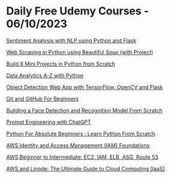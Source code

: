 # Daily Free Udemy Courses - 06/10/2023

[Sentiment Analysis with NLP using Python and Flask](https://www.udemy.com/course/sentiment-analysis-with-nlp-using-python-flask/?couponCode=EAFC5DC174493A6C214D)
[Web Scraping in Python using Beautiful Soup (with Project)](https://www.udemy.com/course/web-scraping-in-python-using-beautiful-soup-with-projects/?couponCode=61E97B828FE7BC833912)
[Build 8 Mini Projects in Python from Scratch](https://www.udemy.com/course/build-8-mini-projects-in-python-from-scratch/?couponCode=C4C7196D7484492AFD6D)
[Data Analytics A-Z with Python](https://www.udemy.com/course/dataanalyticsa-zwithpython/?couponCode=2C30B87A7C97DCFC4214)
[Object Detection Web App with TensorFlow, OpenCV and Flask](https://www.udemy.com/course/object-detection-web-app-with-tensorflow-opencv-and-flask/?couponCode=9A2857F45D6F7A3C5EB1)
[Git and GitHub For Beginners](https://www.udemy.com/course/gitandgithubforbeginners/?couponCode=951EF74F002355A80E3D)
[Building a Face Detection and Recognition Model From Scratch](https://www.udemy.com/course/building-a-face-detection-and-recognition-model-from-scratch/?couponCode=6CF2F316354344CB38BC)
[Prompt Engineering with ChatGPT](https://www.udemy.com/course/the-ultimate-chatgpt-guide/?couponCode=13ADB7FE032966769BEE)
[Python For Absolute Beginners : Learn Python From Scratch](https://www.udemy.com/course/pythonforabsolutebeginners/?couponCode=84F28B02575BC336EA59)
[AWS Identity and Access Management (IAM) Foundations](https://www.udemy.com/course/aws-identity-and-access-management-iam-foundations/?couponCode=YOUACCEL12101)
[AWS Beginner to Intermediate: EC2, IAM, ELB, ASG, Route 53](https://www.udemy.com/course/aws-beginner-to-intermediate-ec2-iam-elb-asg-route-53/?couponCode=YOUACCEL20888)
[AWS and Linode: The Ultimate Guide to Cloud Computing [IaaS]](https://www.udemy.com/course/aws-and-linode-the-ultimate-guide-to-cloud-computing-iaas/?couponCode=YOUACCEL12101)
